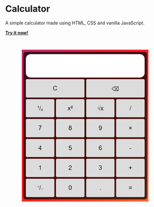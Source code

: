 # Calculator

A simple calculator made using HTML, CSS and vanilla JavaScript. 

**[Try it now!](https://petlukdev.github.io/calculator/)**

<br>

<p align="center">
  <img src="image.png" alt="Calculator Image" style="width: 400px;"/>
</p>